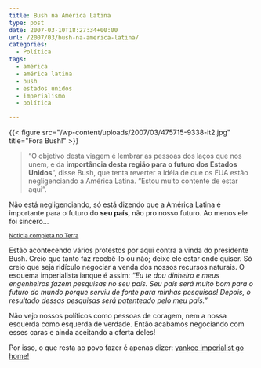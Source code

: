 ```yaml
---
title: Bush na América Latina
type: post
date: 2007-03-10T18:27:34+00:00
url: /2007/03/bush-na-america-latina/
categories:
  - Política
tags:
  - américa
  - américa latina
  - bush
  - estados unidos
  - imperialismo
  - política

---
```

{{< figure src="/wp-content/uploads/2007/03/475715-9338-it2.jpg" title="Fora Bush!" >}}

> “O objetivo desta viagem é lembrar as pessoas dos laços que nos unem, e da **importância desta região para o futuro dos Estados Unidos**“, disse Bush, que tenta reverter a idéia de que os EUA estão negligenciando a América Latina. “Estou muito contente de estar aqui”.

Não está negligenciando, só está dizendo que a América Latina é importante para o futuro do **seu país**, não pro nosso futuro. Ao menos ele foi sincero…

<small><a href="http://noticias.terra.com.br/mundo/interna/0,,OI1464483-EI8140,00.html">Notícia completa no Terra</a></small>

Estão acontecendo vários protestos por aqui contra a vinda do presidente Bush. Creio que tanto faz recebê-lo ou não; deixe ele estar onde quiser. Só creio que seja ridículo negociar a venda dos nossos recursos naturais. O esquema imperialista ianque é assim: _“Eu te dou dinheiro e meus engenheiros fazem pesquisas no seu país. Seu país será muito bom para o futuro do mundo porque serviu de fonte para minhas pesquisas! Depois, o resultado dessas pesquisas será patenteado pelo meu país.”_

Não vejo nossos políticos como pessoas de coragem, nem a nossa esquerda como esquerda de verdade. Então acabamos negociando com esses caras e ainda aceitando a oferta deles!

Por isso, o que resta ao povo fazer é apenas dizer: [yankee imperialist go home!][1]

 [1]: /2007/02/yankee-imperialist-go-home/

